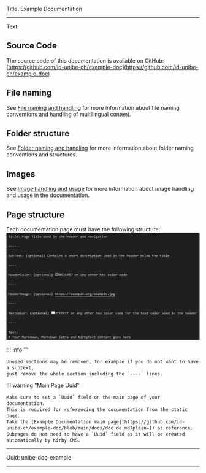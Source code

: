 Title: Example Documentation

----

Text:

## Source Code
The source code of this documentation is available on GitHub:  
[https://github.com/id-unibe-ch/example-doc](https://github.com/id-unibe-ch/example-doc)

## File naming
See [File naming and handling](./files/) for more information about file naming conventions and handling of multilingual content.

## Folder structure
See [Folder naming and handling](./folders/) for more information about folder naming conventions and structures.

## Images
See [Image handling and usage](./page-elements/images/) for more information about image handling and usage in the documentation.

## Page structure
Each documentation page must have the following structure:  
![File Header](file-header-example.png)

!!! info ""

    Unused sections may be removed, for example if you do not want to have a subtext,
    just remove the whole section including the `----` lines.
  
!!! warning "Main Page Uuid"

    Make sure to set a `Uuid` field on the main page of your documentation.  
    This is required for referencing the documentation from the static page.  
    Take the [Example Documentation main page](https://github.com/id-unibe-ch/example-doc/blob/main/docs/doc.de.md?plain=1) as reference.
    Subpages do not need to have a `Uuid` field as it will be created automatically by Kirby CMS.

----

Uuid: unibe-doc-example

----